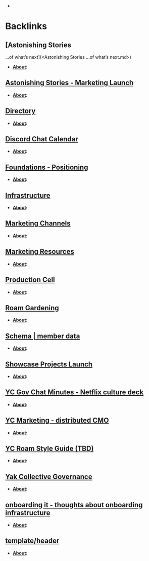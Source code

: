 - 

# Backlinks
## [Astonishing Stories
...of what’s next](<Astonishing Stories
...of what’s next.md>)
- **[About](<About.md>):**

## [Astonishing Stories - Marketing Launch](<Astonishing Stories - Marketing Launch.md>)
- **[About](<About.md>):**

## [Directory](<Directory.md>)
- **[About](<About.md>):**

## [Discord Chat Calendar](<Discord Chat Calendar.md>)
- **[About](<About.md>):**

## [Foundations - Positioning](<Foundations - Positioning.md>)
- **[About](<About.md>):**

## [Infrastructure](<Infrastructure.md>)
- **[About](<About.md>):**

## [Marketing Channels](<Marketing Channels.md>)
- **[About](<About.md>):**

## [Marketing Resources](<Marketing Resources.md>)
- **[About](<About.md>):**

## [Production Cell](<Production Cell.md>)
- **[About](<About.md>):**

## [Roam Gardening](<Roam Gardening.md>)
- **[About](<About.md>):**

## [Schema | member data](<Schema | member data.md>)
- **[About](<About.md>):**

## [Showcase Projects Launch](<Showcase Projects Launch.md>)
- **[About](<About.md>):**

## [YC Gov Chat Minutes - Netflix culture deck](<YC Gov Chat Minutes - Netflix culture deck.md>)
- **[About](<About.md>):**

## [YC Marketing - distributed CMO](<YC Marketing - distributed CMO.md>)
- **[About](<About.md>):**

## [YC Roam Style Guide (TBD)](<YC Roam Style Guide (TBD).md>)
- **[About](<About.md>):**

## [Yak Collective Governance](<Yak Collective Governance.md>)
- **[About](<About.md>):**

## [onboarding it - thoughts about onboarding infrastructure](<onboarding it - thoughts about onboarding infrastructure.md>)
- **[About](<About.md>):**

## [template/header](<template/header.md>)
- **[About](<About.md>):**

